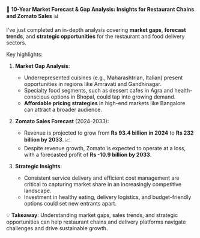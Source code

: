 🚀 **10-Year Market Forecast & Gap Analysis: Insights for Restaurant Chains and Zomato Sales** 📊

I've just completed an in-depth analysis covering **market gaps**, **forecast trends**, and **strategic opportunities** for the restaurant and food delivery sectors.

Key highlights:

1. **Market Gap Analysis**:
   - Underrepresented cuisines (e.g., Maharashtrian, Italian) present opportunities in regions like Amravati and Gandhinagar.
   - Specialty food segments, such as dessert cafes in Agra and health-conscious options in Bhopal, could tap into growing demand.
   - **Affordable pricing strategies** in high-end markets like Bangalore can attract a broader audience.

2. **Zomato Sales Forecast** (2024-2033):
   - Revenue is projected to grow from **Rs 93.4 billion in 2024** to **Rs 232 billion by 2033**. 📈
   - Despite revenue growth, Zomato is expected to operate at a loss, with a forecasted profit of **Rs -10.9 billion by 2033**.

3. **Strategic Insights**:
   - Consistent service delivery and efficient cost management are critical to capturing market share in an increasingly competitive landscape.
   - Investment in healthy eating, delivery logistics, and budget-friendly options could set new entrants apart.

💡 **Takeaway**: Understanding market gaps, sales trends, and strategic opportunities can help restaurant chains and delivery platforms navigate challenges and drive sustainable growth.



